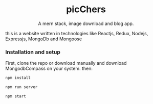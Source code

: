 <div align="center">

  <h1>picChers</h1>
  A mern stack, image download and blog app.
</div>

this is a website written in technologies like Reactjs, Redux, Nodejs, Expressjs, MongoDb and Mongoose

### Installation and setup

First, clone the repo or download manually and download MongodbCompass on your system.
then:

```sh
npm install
```

```sh
npm run server
```
```sh
npm start
```
